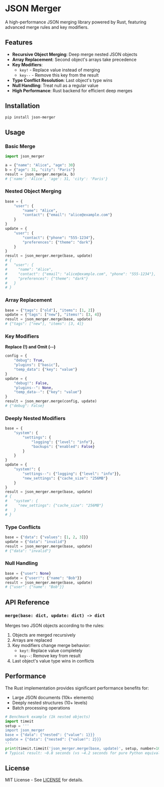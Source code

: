 # JSON Merger

A high-performance JSON merging library powered by Rust, featuring advanced merge rules and key modifiers.

## Features

- **Recursive Object Merging**: Deep merge nested JSON objects
- **Array Replacement**: Second object's arrays take precedence
- **Key Modifiers**:
  - `key!` - Replace value instead of merging
  - `key--` - Remove this key from the result
- **Type Conflict Resolution**: Last object's type wins
- **Null Handling**: Treat null as a regular value
- **High Performance**: Rust backend for efficient deep merges

## Installation

```bash
pip install json-merger
```

## Usage

### Basic Merge
```python
import json_merger

a = {"name": "Alice", "age": 30}
b = {"age": 31, "city": "Paris"}
result = json_merger.merge(a, b)
# {'name': 'Alice', 'age': 31, 'city': 'Paris'}
```

### Nested Object Merging
```python
base = {
    "user": {
        "name": "Alice",
        "contact": {"email": "alice@example.com"}
    }
}
update = {
    "user": {
        "contact": {"phone": "555-1234"},
        "preferences": {"theme": "dark"}
    }
}
result = json_merger.merge(base, update)
# {
#   "user": {
#     "name": "Alice",
#     "contact": {"email": "alice@example.com", "phone": "555-1234"},
#     "preferences": {"theme": "dark"}
#   }
# }
```

### Array Replacement
```python
base = {"tags": ["old"], "items": [1, 2]}
update = {"tags": ["new"], "items!": [3, 4]}
result = json_merger.merge(base, update)
# {"tags": ["new"], "items": [3, 4]}
```

### Key Modifiers
**Replace (!) and Omit (--)**
```python
config = {
    "debug": True,
    "plugins": ["basic"],
    "temp_data": {"key": "value"}
}
update = {
    "debug!": False,
    "plugins--": None,
    "temp_data--": {"key": "value"}
}
result = json_merger.merge(config, update)
# {"debug": False}
```

### Deeply Nested Modifiers
```python
base = {
    "system": {
        "settings": {
            "logging": {"level": "info"},
            "backups": {"enabled": False}
        }
    }
}
update = {
    "system!": {
        "settings--": {"logging": {"level": "info"}},
        "new_settings": {"cache_size": "256MB"}
    }
}
result = json_merger.merge(base, update)
# {
#   "system": {
#     "new_settings": {"cache_size": "256MB"}
#   }
# }
```

### Type Conflicts
```python
base = {"data": {"values": [1, 2, 3]}}
update = {"data": "invalid"}
result = json_merger.merge(base, update)
# {"data": "invalid"}
```

### Null Handling
```python
base = {"user": None}
update = {"user!": {"name": "Bob"}}
result = json_merger.merge(base, update)
# {"user": {"name": "Bob"}}
```

## API Reference

### `merge(base: dict, update: dict) -> dict`
Merges two JSON objects according to the rules:
1. Objects are merged recursively
2. Arrays are replaced
3. Key modifiers change merge behavior:
   - `key!`: Replace value completely
   - `key--`: Remove key from result
4. Last object's value type wins in conflicts

## Performance

The Rust implementation provides significant performance benefits for:
- Large JSON documents (10k+ elements)
- Deeply nested structures (10+ levels)
- Batch processing operations

```python
# Benchmark example (1k nested objects)
import timeit
setup = '''
import json_merger
base = {"data": {"nested": {"value": 1}}}
update = {"data": {"nested": {"value!": 2}}}
'''
print(timeit.timeit('json_merger.merge(base, update)', setup, number=10000))
# Typical result: ~0.8 seconds (vs ~4.2 seconds for pure Python equivalent)
```

## License

MIT License - See [LICENSE](LICENSE) for details.
